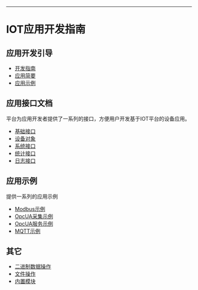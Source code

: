 
---

# IOT应用开发指南

## 应用开发引导

* [开发指南](/guide/tutorial.md)
* [应用简要](/guide/onestep.md)
* [应用示例](/guide/example.md)

## 应用接口文档

平台为应用开发者提供了一系列的接口，方便用户开发基于IOT平台的设备应用。

* [基础接口](/app/api.md)
* [设备对象](/app/device.md)
* [系统接口](/app/sys.md)
* [统计接口](/app/stat.md)
* [日志接口](/app/logger.md)

## 应用示例

提供一系列的应用示例

* [Modbus示例](/examples/modbus.md)
* [OpcUA采集示例](/examples/opcuacollect.md)
* [OpcUA服务示例](/examples/opcuaserver.md)
* [MQTT示例](/examples/mqtt.md)

## 其它

* [二进制数据操作](/other/binary.md)
* [文件操作](/other/file.md)
* [内置模块](/other/modules.md)

